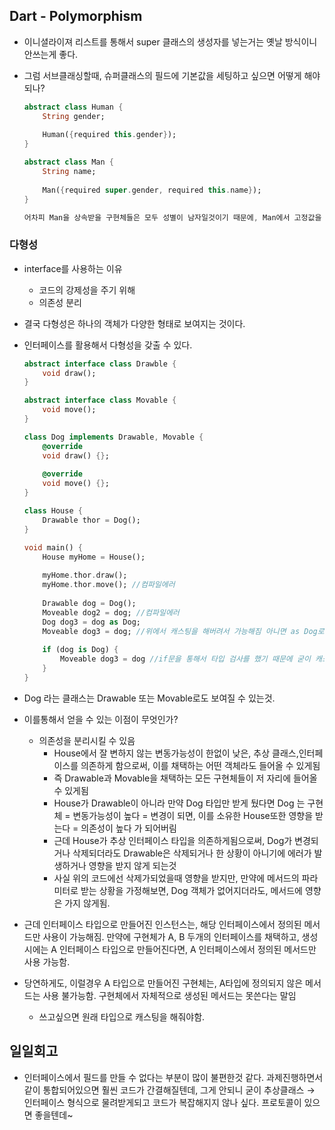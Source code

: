 ## Dart - Polymorphism

- 이니셜라이져 리스트를 통해서 super 클래스의 생성자를 넣는거는 옛날 방식이니 안쓰는게 좋다.
- 그럼 서브클래싱할때, 슈퍼클래스의 필드에 기본값을 세팅하고 싶으면 어떻게 해야되나?
    
    ```dart
    abstract class Human {
    	String gender;
    	
    	Human({required this.gender});
    }
    
    abstract class Man {
    	String name;
    	
    	Man({required super.gender, required this.name});
    }
    
    어차피 Man을 상속받을 구현체들은 모두 성별이 남자일것이기 때문에, Man에서 고정값을 줘도 무방한 상태. 
    ```
    

### 다형성

- interface를 사용하는 이유
    - 코드의 강제성을 주기 위해
    - 의존성 분리
- 결국 다형성은 하나의 객체가 다양한 형태로 보여지는 것이다.
- 인터페이스를 활용해서 다형성을 갖출 수 있다.
    
    ```dart
    abstract interface class Drawble {
    	void draw();
    }
    
    abstract interface class Movable {
    	void move();
    }
    
    class Dog implements Drawable, Movable {
    	@override
    	void draw() {};
    	
    	@override
    	void move() {};
    }
    
    class House {
    	Drawable thor = Dog();
    }
    
    void main() {
    	House myHome = House();
    	
    	myHome.thor.draw();
    	myHome.thor.move(); //컴파일에러 
    	
    	Drawable dog = Dog();
    	Moveable dog2 = dog; //컴파일에러
    	Dog dog3 = dog as Dog;
    	Moveable dog3 = dog; //위에서 캐스팅을 해버려서 가능해짐 아니면 as Dog로 캐스팅하면 들어감.
    	
    	if (dog is Dog) {
    		Moveable dog3 = dog //if문을 통해서 타입 검사를 했기 때문에 굳이 캐스팅안해도 동작한다.
    	}
    }
    ```
    
- Dog 라는 클래스는 Drawable 또는 Movable로도 보여질 수 있는것.
- 이를통해서 얻을 수 있는 이점이 무엇인가?
    - 의존성을 분리시킬 수 있음
        - House에서 잘 변하지 않는 변동가능성이 한없이 낮은, 추상 클래스,인터페이스를 의존하게 함으로써, 이를 채택하는 어떤 객체라도 들어올 수 있게됨
        - 즉 Drawable과 Movable을 채택하는 모든 구현체들이 저 자리에 들어올 수 있게됨
        - House가 Drawable이 아니라 만약 Dog 타입만 받게 뒀다면 Dog 는 구현체 = 변동가능성이 높다 = 변경이 되면, 이를 소유한 House또한 영향을 받는다 = 의존성이 높다 가 되어버림
        - 근데 House가 추상 인터페이스 타입을 의존하게됨으로써, Dog가 변경되거나 삭제되더라도 Drawable은 삭제되거나 한 상황이 아니기에 에러가 발생하거나 영향을 받지 않게 되는것
        - 사실 위의 코드에선 삭제가되었을때 영향을 받지만, 만약에 메서드의 파라미터로 받는 상황을 가정해보면, Dog 객체가 없어지더라도, 메서드에 영향은 가지 않게됨.
- 근데 인터페이스 타입으로 만들어진 인스턴스는, 해당 인터페이스에서 정의된 메서드만 사용이 가능해짐. 만약에 구현체가 A, B 두개의 인터페이스를 채택하고, 생성시에는 A 인터페이스 타입으로 만들어진다면, A 인터페이스에서 정의된 메서드만 사용 가능함.
- 당연하게도, 이럴경우 A 타입으로 만들어진 구현체는, A타입에 정의되지 않은 메서드는 사용 불가능함. 구현체에서 자체적으로 생성된 메서드는 못쓴다는 말임
    - 쓰고싶으면 원래 타입으로 캐스팅을 해줘야함.

## 일일회고

- 인터페이스에서 필드를 만들 수 없다는 부분이 많이 불편한것 같다. 과제진행하면서 같이 통합되어있으면 훨씬 코드가 간결해질텐데, 그게 안되니 굳이 추상클래스 → 인터페이스 형식으로 물려받게되고 코드가 복잡해지지 않나 싶다. 프로토콜이 있으면 좋을텐데~